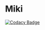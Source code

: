 # Miki
[![Codacy Badge](https://app.codacy.com/project/badge/Grade/9084eb110a1c420fb2c77b4868a9b7f4)](https://www.codacy.com/gh/glenn216/Miki/dashboard?utm_source=github.com&amp;utm_medium=referral&amp;utm_content=glenn216/Miki&amp;utm_campaign=Badge_Grade)
